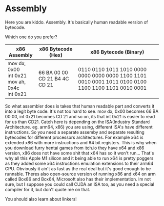 # Assembly

Here you are kiddo. Assembly. It's basically human readable version of bytecode.

Which one do you prefer?

| x86 Assembly                                               | x86 Bytecode (Hex)            | x86 Bytecode (Binary)                                                                               |
| ---------------------------------------------------------- | ----------------------------- | --------------------------------------------------------------------------------------------------- |
| mov dx, 0x00<br />int 0x21<br />mov ah, 0x4c<br />int 0x21 | 66 BA 00 00 CD 21 B4 4C CD 21 | 0110 0110 1011 1010 0000 0000 0000 0000 1100 1101 0010 0001 1011 0100 0100 1100 1100 1101 0010 0001 |

So what assembler does is takes that human readable part and converts it into a legit byte code. It's not too hard to see. mov dx, 0x00 becomes 66 BA 00 00, int 0x21 becomes CD 21 and so on, its that int 0x21 is easier to read for us than CD21. Catch here is depending on the ISA(Industry Standard Architecture. eg. arm64, x86) you are using, different ISA's have different instructions. So you need a separate assemby and separate resulting bytecodes for different processors architectures. For example x64 is extended x86 with more instructions and 64 bit registers. This is why when you download furry hentai games from itch.io they have x64 and x86 version, x86 does not have some shit that x64 has so it won't run... That's why all this Apple M1 silicon and it being able to run x64 is pretty poggers as they added some x64 instructions emulation extensions to their arm64 CPU. Obviously it ain't as fast as the real deal but it's good enough to be runnable. Theres also open-source version of running x86 and x64 on arm called Box86 and Box64, Microsoft also has their implementation. Im not sure, but I suppose you could call CUDA an ISA too, as you need a special compiler for it, but don't quote me on that.

You should also learn about linkers!
